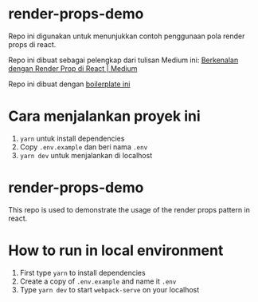 # render-props-demo

Repo ini digunakan untuk menunjukkan contoh penggunaan pola render props di react.

Repo ini dibuat sebagai pelengkap dari tulisan Medium ini:
[Berkenalan dengan Render Prop di React | Medium](https://medium.com/@jackyef/berkenalan-dengan-render-prop-di-react-be88f1075bfd)

Repo ini dibuat dengan [boilerplate ini](https://github.com/jackyef/react-boilerplate)

# Cara menjalankan proyek ini
1. `yarn` untuk install dependencies
2. Copy `.env.example` dan beri nama `.env`
3. `yarn dev` untuk menjalankan di localhost

# render-props-demo

This repo is used to demonstrate the usage of the render props pattern in react.

# How to run in local environment
1. First type `yarn` to install dependencies
2. Create a copy of `.env.example` and name it `.env`
3. Type `yarn dev` to start `webpack-serve` on your localhost

